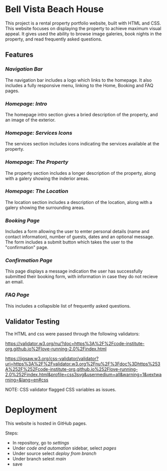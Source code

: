 # Bell Vista Beach House

This project is a rental property portfolio website, built with HTML and CSS. This website focuses on displaying the property to achieve maximum visual appeal. It gives used the ability to browse image galeries, book nights in the property, and read frequently asked questions. 

## Features

### *Navigation Bar*

The navigation bar includes a logo which links to the homepage. It also includes a fully responsive menu, linking to the Home, Booking and FAQ pages. 

### *Homepage: Intro*

The homepage intro section gives a bried description of the property, and an image of the exterior.

### *Homepage: Services Icons*

The services section includes icons indicating the services available at the property.

### *Homepage: The Property*

The property section includes a longer description of the property, along with a galery showing the inderior areas.

### *Homepage: The Location*

The location section includes a description of the location, along with a galery showing the surrounding areas.

### *Booking Page*

Includes a form allowing the user to emter personal details (name and contact information), number of guests, dates and an optional message. The form includes a submit button which takes the user to the "confirmation" page.

### *Confirmation Page*

This page displays a message indication the user has successfully submitted their booking form, with information in case they do not recieve an email. 

### *FAQ Page*

This includes a collapsible list of frequently asked questions. 

## Validator Testing

The HTML and css were passed through the following validators:

https://validator.w3.org/nu/?doc=https%3A%2F%2Fcode-institute-org.github.io%2Flove-running-2.0%2Findex.html

https://jigsaw.w3.org/css-validator/validator?uri=https%3A%2F%2Fvalidator.w3.org%2Fnu%2F%3Fdoc%3Dhttps%253A%252F%252Fcode-institute-org.github.io%252Flove-running-2.0%252Findex.html&profile=css3svg&usermedium=all&warning=1&vextwarning=&lang=en#css

NOTE: CSS validator flagged CSS variables as issues. 

# Deployment

This website is hosted in GitHub pages.

Steps:
- In repository, go to *settings*
- Under *code and automation* sidebar, select *pages*
- Under source select *deploy from branch*
- Under branch selest *main*
- save